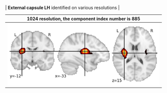 


| **External capsule LH** identified on various resolutions |

| 1024 resolution, the component index number is 885|  
|:---:|  
| ![Component 1024](../1024/final/885.jpg "From component 1024: External capsule LH") |